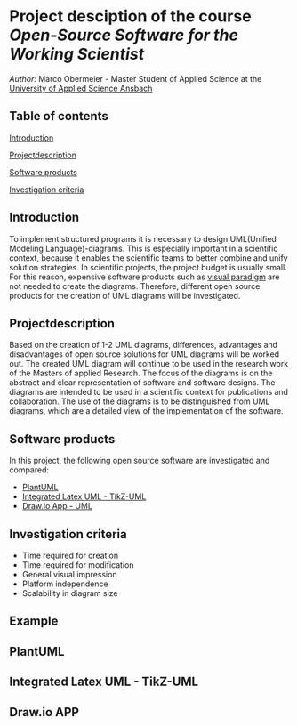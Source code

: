 # Project desciption of the course *Open-Source Software for the Working Scientist*
*Author:* Marco Obermeier - Master Student of Applied Science at the [University of Applied Science Ansbach](https://www.hs-ansbach.de/en/home/) 
## Table of contents
[Introduction](#introduction)

[Projectdescription](#Projectdescription)

[Software products](#software-products)

[Investigation criteria](#Investigation-criteria)



## Introduction
	
To implement structured programs it is necessary to design UML(Unified Modeling Language)-diagrams. 
This is especially important in a scientific context, because it enables the scientific teams to better combine and unify solution strategies.
In scientific projects, the project budget is usually small. For this reason, expensive software products such as [visual paradigm](https://www.visual-paradigm.com/) are not needed to create the diagrams. Therefore, different open source products for the creation of UML diagrams will be investigated.
	
	
## Projectdescription
	
Based on the creation of 1-2 UML diagrams, differences, advantages and disadvantages of open source solutions for UML diagrams will be worked out.
The created UML diagram will continue to be used in the research work of the Masters of applied Research. 
The focus of the diagrams is on the abstract and clear representation of software and software designs. The diagrams are intended to be used in a scientific context for publications and collaboration. The use of the diagrams is to be distinguished from UML diagrams, which are a detailed view of the implementation of the software.
	
## Software products
	
In this project, the following open source software are investigated and compared:
- [PlantUML](https://plantuml.com/de/)
- [Integrated Latex UML - TikZ-UML](https://perso.ensta-paris.fr/~kielbasi/tikzuml/index.php)
- [Draw.io App - UML](https://drawio-app.com/uml-diagrams/)
	
	
## Investigation criteria

- Time required for creation
- Time required for modification
- General visual impression
- Platform independence
- Scalability in diagram size

## Example 




## PlantUML

## Integrated Latex UML - TikZ-UML

## Draw.io APP

	
